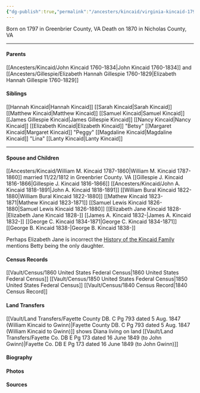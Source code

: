 ```yaml
---
{"dg-publish":true,"permalink":"/ancesters/kincaid/virginia-kincaid-1797-1870/","tags":["Jane-Kincaid"]}
---
```


Born on  1797 in Greenbrier County, VA
Death on 1870 in Nicholas County, VA

---
#### Parents

[[Ancesters/Kincaid/John Kincaid 1760-1834\|John Kincaid 1760-1834]] and [[Ancesters/Gillespie/Elizabeth Hannah Gillespie 1760-1829\|Elizabeth Hannah Gillespie 1760-1829]]
#### Siblings
[[Hannah Kincaid\|Hannah Kincaid]]
[[Sarah Kincaid\|Sarah Kincaid]]
[[Matthew Kincaid\|Matthew Kincaid]]
[[Samuel Kincaid\|Samuel Kincaid]]
[[James Gillespie Kincaid\|James Gillespie Kincaid]]
[[Nancy Kincaid\|Nancy Kincaid]]
[[Elizabeth Kincaid\|Elizabeth Kincaid]] "Betsy"
[[Margaret Kincaid\|Margaret Kincaid]] "Peggy"
[[Magdaline Kincaid\|Magdaline Kincaid]] "Lina"
[[Lanty Kincaid\|Lanty Kincaid]]

---
#### Spouse and Children
[[Ancesters/Kincaid/William M. Kincaid 1787-1860\|William M. Kincaid 1787-1860]] married 11/22/1812 in Greenbrier County. VA
[[Gillespie J. Kincaid 1816-1866\|Gillespie J. Kincaid 1816-1866]]
[[Ancesters/Kincaid/John A. Kincaid 1818-1891\|John A. Kincaid 1818-1891]]
[[William Bural Kincaid 1822-1880\|William Bural Kincaid 1822-1880]]
[[Mathew Kincaid 1823-1871\|Mathew Kincaid 1823-1871]]
[[Samuel Lewis Kincaid 1826-1880\|Samuel Lewis Kincaid 1826-1880]]
[[Elizabeth Jane Kincaid 1828-\|Elizabeth Jane Kincaid 1828-]]
[[James A. Kincaid 1832-\|James A. Kincaid 1832-]]
[[George C. Kincaid 1834-1871\|George C. Kincaid 1834-1871]]
[[George B. Kincaid 1838-\|George B. Kincaid 1838-]]

Perhaps Elizabeth Jane is incorrect the [History of the Kincaid Family](https://drive.google.com/file/d/0B0oZv34v0ajXVUstZkJEV2hUdW8/view?usp=sharing&resourcekey=0-gyR8XsVV5zkjlqS8Sd_HRw) mentions Betty being the only daughter.
#### Census Records
[[Vault/Census/1860 United States Federal Census\|1860 United States Federal Census]]
[[Vault/Census/1850 United States Federal Census\|1850 United States Federal Census]]
[[Vault/Census/1840 Census Record\|1840 Census Record]]

#### Land Transfers
[[Vault/Land Transfers/Fayette County DB. C Pg 793 dated 5 Aug. 1847 (William Kincaid to Gwinn)\|Fayette County DB. C Pg 793 dated 5 Aug. 1847 (William Kincaid to Gwinn)]] shows Diana living on land
[[Vault/Land Transfers/Fayette Co. DB E Pg 173 dated 16 June 1849 (to John Gwinn)\|Fayette Co. DB E Pg 173 dated 16 June 1849 (to John Gwinn)]]
#### Biography

#### Photos

#### Sources

